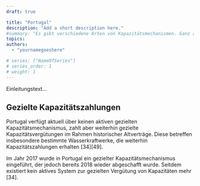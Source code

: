 ```yaml
---
draft: true

title: "Portugal"
description: "Add a short description here."
#summary: "Es gibt verschiedene Arten von Kapazitätsmechanismen. Ganz allgemein kann man zwischen Gezielten und Marktweiten unterschieden werden in denen jeweils der Preis oder das Volumen der Kapazität festgelegt wird und sich der andere Faktor am Markt bildet. Dieser Abschnitt beinhaltet eine Übersicht über mögliche Kapazitätsmechanismen."
topics: 
authors:
  - "yournamegoeshere"

# series: ["NameOfSeries"]
# series_order: 1
# weight: 1
---
```

Einleitungstext...

## Gezielte Kapazitätszahlungen
Portugal verfügt aktuell über keinen aktiven gezielten Kapazitätsmechanismus, zahlt aber weiterhin gezielte Kapazitätsvergütungen im Rahmen historischer Altverträge. Diese betreffen insbesondere bestimmte Wasserkraftwerke, die weiterhin Kapazitätszahlungen erhalten [34][49].

Im Jahr 2017 wurde in Portugal ein gezielter Kapazitätsmechanismus eingeführt, der jedoch bereits 2018 wieder abgeschafft wurde. Seitdem existiert kein aktives System zur gezielten Vergütung von Kapazitäten mehr [34].
